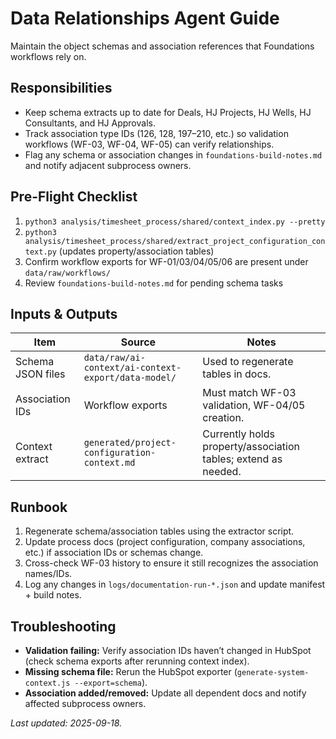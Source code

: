 # Data Relationships Agent Guide

Maintain the object schemas and association references that Foundations workflows rely on.

## Responsibilities
- Keep schema extracts up to date for Deals, HJ Projects, HJ Wells, HJ Consultants, and HJ Approvals.
- Track association type IDs (126, 128, 197–210, etc.) so validation workflows (WF-03, WF-04, WF-05) can verify relationships.
- Flag any schema or association changes in `foundations-build-notes.md` and notify adjacent subprocess owners.

## Pre-Flight Checklist
1. `python3 analysis/timesheet_process/shared/context_index.py --pretty`
2. `python3 analysis/timesheet_process/shared/extract_project_configuration_context.py` (updates property/association tables)
3. Confirm workflow exports for WF-01/03/04/05/06 are present under `data/raw/workflows/`
4. Review `foundations-build-notes.md` for pending schema tasks

## Inputs & Outputs
| Item | Source | Notes |
|---|---|---|
| Schema JSON files | `data/raw/ai-context/ai-context-export/data-model/` | Used to regenerate tables in docs. |
| Association IDs | Workflow exports | Must match WF-03 validation, WF-04/05 creation. |
| Context extract | `generated/project-configuration-context.md` | Currently holds property/association tables; extend as needed. |

## Runbook
1. Regenerate schema/association tables using the extractor script.
2. Update process docs (project configuration, company associations, etc.) if association IDs or schemas change.
3. Cross-check WF-03 history to ensure it still recognizes the association names/IDs.
4. Log any changes in `logs/documentation-run-*.json` and update manifest + build notes.

## Troubleshooting
- **Validation failing:** Verify association IDs haven’t changed in HubSpot (check schema exports after rerunning context index).
- **Missing schema file:** Rerun the HubSpot exporter (`generate-system-context.js --export=schema`).
- **Association added/removed:** Update all dependent docs and notify affected subprocess owners.

_Last updated: 2025-09-18._

